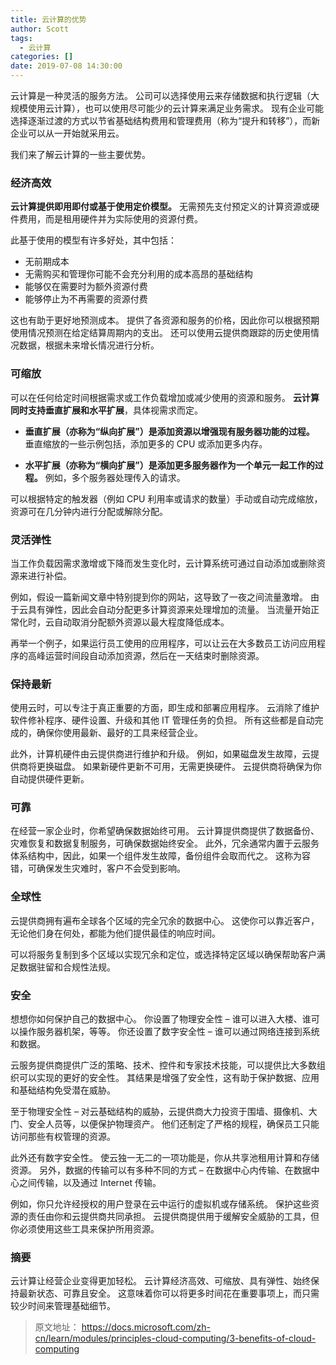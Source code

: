 ```yaml
---
title: 云计算的优势
author: Scott
tags:
  - 云计算
categories: []
date: 2019-07-08 14:30:00
---
```

云计算是一种灵活的服务方法。 公司可以选择使用云来存储数据和执行逻辑（大规模使用云计算），也可以使用尽可能少的云计算来满足业务需求。 现有企业可能选择逐渐过渡的方式以节省基础结构费用和管理费用（称为“提升和转移”），而新企业可以从一开始就采用云。

<!--more-->

我们来了解云计算的一些主要优势。

### 经济高效

**云计算提供即用即付或基于使用定价模型。** 无需预先支付预定义的计算资源或硬件费用，而是租用硬件并为实际使用的资源付费。

此基于使用的模型有许多好处，其中包括：

* 无前期成本
* 无需购买和管理你可能不会充分利用的成本高昂的基础结构
* 能够仅在需要时为额外资源付费
* 能够停止为不再需要的资源付费

这也有助于更好地预测成本。 提供了各资源和服务的价格，因此你可以根据预期使用情况预测在给定结算周期内的支出。 还可以使用云提供商跟踪的历史使用情况数据，根据未来增长情况进行分析。

### 可缩放

可以在任何给定时间根据需求或工作负载增加或减少使用的资源和服务。 **云计算同时支持垂直扩展和水平扩展**，具体视需求而定。

* **垂直扩展（亦称为“纵向扩展”）是添加资源以增强现有服务器功能的过程。** 垂直缩放的一些示例包括，添加更多的 CPU 或添加更多内存。

* **水平扩展（亦称为“横向扩展”）是添加更多服务器作为一个单元一起工作的过程。** 例如，多个服务器处理传入的请求。

可以根据特定的触发器（例如 CPU 利用率或请求的数量）手动或自动完成缩放，资源可在几分钟内进行分配或解除分配。

### 灵活弹性

当工作负载因需求激增或下降而发生变化时，云计算系统可通过自动添加或删除资源来进行补偿。

例如，假设一篇新闻文章中特别提到你的网站，这导致了一夜之间流量激增。 由于云具有弹性，因此会自动分配更多计算资源来处理增加的流量。 当流量开始正常化时，云自动取消分配额外资源以最大程度降低成本。

再举一个例子，如果运行员工使用的应用程序，可以让云在大多数员工访问应用程序的高峰运营时间段自动添加资源，然后在一天结束时删除资源。


### 保持最新
使用云时，可以专注于真正重要的方面，即生成和部署应用程序。 云消除了维护软件修补程序、硬件设置、升级和其他 IT 管理任务的负担。 所有这些都是自动完成的，确保你使用最新、最好的工具来经营企业。

此外，计算机硬件由云提供商进行维护和升级。 例如，如果磁盘发生故障，云提供商将更换磁盘。 如果新硬件更新不可用，无需更换硬件。 云提供商将确保为你自动提供硬件更新。

### 可靠
在经营一家企业时，你希望确保数据始终可用。 云计算提供商提供了数据备份、灾难恢复和数据复制服务，可确保数据始终安全。 此外，冗余通常内置于云服务体系结构中，因此，如果一个组件发生故障，备份组件会取而代之。 这称为容错，可确保发生灾难时，客户不会受到影响。

### 全球性
云提供商拥有遍布全球各个区域的完全冗余的数据中心。 这使你可以靠近客户，无论他们身在何处，都能为他们提供最佳的响应时间。

可以将服务复制到多个区域以实现冗余和定位，或选择特定区域以确保帮助客户满足数据驻留和合规性法规。

### 安全
想想你如何保护自己的数据中心。 你设置了物理安全性 – 谁可以进入大楼、谁可以操作服务器机架，等等。 你还设置了数字安全性 – 谁可以通过网络连接到系统和数据。

云服务提供商提供广泛的策略、技术、控件和专家技术技能，可以提供比大多数组织可以实现的更好的安全性。 其结果是增强了安全性，这有助于保护数据、应用和基础结构免受潜在威胁。

至于物理安全性 – 对云基础结构的威胁，云提供商大力投资于围墙、摄像机、大门、安全人员等，以便保护物理资产。 他们还制定了严格的规程，确保员工只能访问那些有权管理的资源。

此外还有数字安全性。 使云独一无二的一项功能是，你从共享池租用计算和存储资源。 另外，数据的传输可以有多种不同的方式 – 在数据中心内传输、在数据中心之间传输，以及通过 Internet 传输。

例如，你只允许经授权的用户登录在云中运行的虚拟机或存储系统。 保护这些资源的责任由你和云提供商共同承担。 云提供商提供用于缓解安全威胁的工具，但你必须使用这些工具来保护所用资源。

### 摘要
云计算让经营企业变得更加轻松。 云计算经济高效、可缩放、具有弹性、始终保持最新状态、可靠且安全。 这意味着你可以将更多时间花在重要事项上，而只需较少时间来管理基础细节。

> 原文地址：
> https://docs.microsoft.com/zh-cn/learn/modules/principles-cloud-computing/3-benefits-of-cloud-computing
